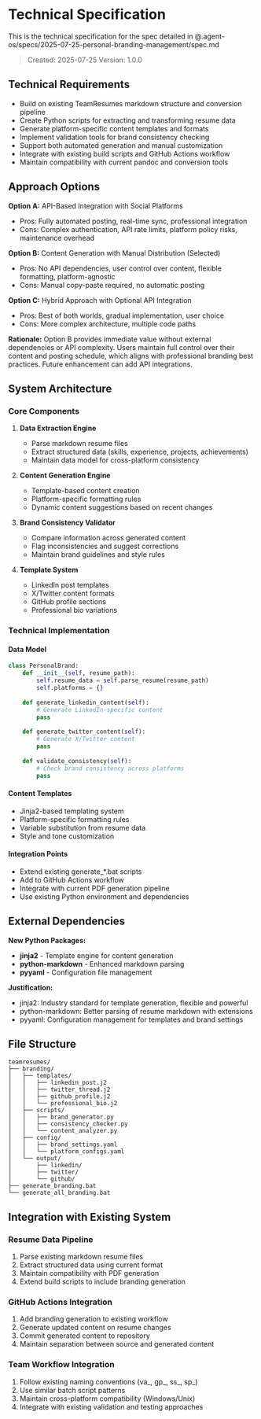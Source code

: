 # Technical Specification

This is the technical specification for the spec detailed in @.agent-os/specs/2025-07-25-personal-branding-management/spec.md

> Created: 2025-07-25
> Version: 1.0.0

## Technical Requirements

- Build on existing TeamResumes markdown structure and conversion pipeline
- Create Python scripts for extracting and transforming resume data
- Generate platform-specific content templates and formats
- Implement validation tools for brand consistency checking
- Support both automated generation and manual customization
- Integrate with existing build scripts and GitHub Actions workflow
- Maintain compatibility with current pandoc and conversion tools

## Approach Options

**Option A:** API-Based Integration with Social Platforms
- Pros: Fully automated posting, real-time sync, professional integration
- Cons: Complex authentication, API rate limits, platform policy risks, maintenance overhead

**Option B:** Content Generation with Manual Distribution (Selected)
- Pros: No API dependencies, user control over content, flexible formatting, platform-agnostic
- Cons: Manual copy-paste required, no automatic posting

**Option C:** Hybrid Approach with Optional API Integration
- Pros: Best of both worlds, gradual implementation, user choice
- Cons: More complex architecture, multiple code paths

**Rationale:** Option B provides immediate value without external dependencies or API complexity. Users maintain full control over their content and posting schedule, which aligns with professional branding best practices. Future enhancement can add API integrations.

## System Architecture

### Core Components

1. **Data Extraction Engine**
   - Parse markdown resume files
   - Extract structured data (skills, experience, projects, achievements)
   - Maintain data model for cross-platform consistency

2. **Content Generation Engine**
   - Template-based content creation
   - Platform-specific formatting rules
   - Dynamic content suggestions based on recent changes

3. **Brand Consistency Validator**
   - Compare information across generated content
   - Flag inconsistencies and suggest corrections
   - Maintain brand guidelines and style rules

4. **Template System**
   - LinkedIn post templates
   - X/Twitter content formats
   - GitHub profile sections
   - Professional bio variations

### Technical Implementation

#### Data Model
```python
class PersonalBrand:
    def __init__(self, resume_path):
        self.resume_data = self.parse_resume(resume_path)
        self.platforms = {}
        
    def generate_linkedin_content(self):
        # Generate LinkedIn-specific content
        pass
        
    def generate_twitter_content(self):
        # Generate X/Twitter content
        pass
        
    def validate_consistency(self):
        # Check brand consistency across platforms
        pass
```

#### Content Templates
- Jinja2-based templating system
- Platform-specific formatting rules
- Variable substitution from resume data
- Style and tone customization

#### Integration Points
- Extend existing generate_*.bat scripts
- Add to GitHub Actions workflow
- Integrate with current PDF generation pipeline
- Use existing Python environment and dependencies

## External Dependencies

**New Python Packages:**
- **jinja2** - Template engine for content generation
- **python-markdown** - Enhanced markdown parsing
- **pyyaml** - Configuration file management

**Justification:**
- jinja2: Industry standard for template generation, flexible and powerful
- python-markdown: Better parsing of resume markdown with extensions
- pyyaml: Configuration management for templates and brand settings

## File Structure

```
teamresumes/
├── branding/
│   ├── templates/
│   │   ├── linkedin_post.j2
│   │   ├── twitter_thread.j2
│   │   ├── github_profile.j2
│   │   └── professional_bio.j2
│   ├── scripts/
│   │   ├── brand_generator.py
│   │   ├── consistency_checker.py
│   │   └── content_analyzer.py
│   ├── config/
│   │   ├── brand_settings.yaml
│   │   └── platform_configs.yaml
│   └── output/
│       ├── linkedin/
│       ├── twitter/
│       └── github/
├── generate_branding.bat
└── generate_all_branding.bat
```

## Integration with Existing System

### Resume Data Pipeline
1. Parse existing markdown resume files
2. Extract structured data using current format
3. Maintain compatibility with PDF generation
4. Extend build scripts to include branding generation

### GitHub Actions Integration
1. Add branding generation to existing workflow
2. Generate updated content on resume changes
3. Commit generated content to repository
4. Maintain separation between source and generated content

### Team Workflow Integration
1. Follow existing naming conventions (va_, gp_, ss_, sp_)
2. Use similar batch script patterns
3. Maintain cross-platform compatibility (Windows/Unix)
4. Integrate with existing validation and testing approaches